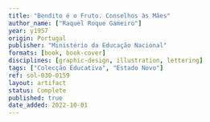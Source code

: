 ```yaml
---
title: "Bendito é o Fruto. Conselhos às Mães"
author_name: ["Raquel Roque Gameiro"]
year: y1957
origin: Portugal
publisher: "Ministério da Educação Nacional"
formats: [book, book-cover]
disciplines: [graphic-design, illustration, lettering]
tags: ["Colecção Educativa", "Estado Novo"]
ref: sol-030-0159
layout: artifact
status: Complete
published: true
date_added: 2022-10-01
---
```

